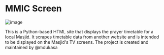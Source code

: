 # MMIC Screen
![image](https://user-images.githubusercontent.com/84813634/210011751-01538faf-ce57-4f00-a13c-79a5e87b73c4.png)

This is a Python-based HTML site that displays the prayer timetable for a local Masjid. It scrapes timetable data from another website and is intended to be displayed on the Masjid's TV screens.
The project is created and maintained by @mdukasa
